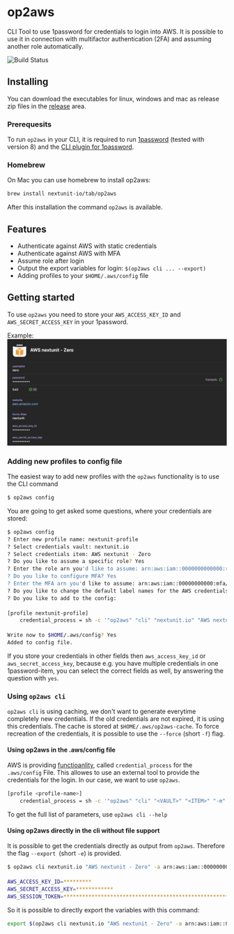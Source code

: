 # op2aws
CLI Tool to use 1password for credentials to login into AWS. It is possible to use it in connection with multifactor authentication (2FA)
and assuming another role automatically.

![Build Status](https://github.com/nextunit-io/op2aws/actions/workflows/main.yml/badge.svg)

## Installing

You can download the executables for linux, windows and mac as release zip files in the [release](https://github.com/nextunit-io/op2aws/releases) area.

### Prerequesits

To run `op2aws` in your CLI, it is required to run [1password](https://1password.com/) (tested with version 8) and the [CLI plugin for 1password](https://1password.com/downloads/command-line/).

### Homebrew

On Mac you can use homebrew to install op2aws:

```bash
brew install nextunit-io/tab/op2aws
```

After this installation the command `op2aws` is available.

## Features

- Authenticate against AWS with static credentials
- Authenticate against AWS with MFA
- Assume role after login
- Output the export variables for login: `$(op2aws cli ... --export)`
- Adding profiles to your `$HOME/.aws/config` file

## Getting started

To use `op2aws` you need to store your `AWS_ACCESS_KEY_ID` and `AWS_SECRET_ACCESS_KEY` in your 1password. 

Example:
![1password input dialog](README/1password.png)

### Adding new profiles to config file

The easiest way to add new profiles with the `op2aws` functionality is to use the CLI command

```bash
$ op2aws config
```

You are going to get asked some questions, where your credentials are stored:

```bash
$ op2aws config
? Enter new profile name: nextunit-profile
? Select credentials vault: nextunit.io
? Select credentials item: AWS nextunit - Zero
? Do you like to assume a specific role? Yes
? Enter the role arn you'd like to assume: arn:aws:iam::0000000000000:role/Administrator
? Do you like to configure MFA? Yes
? Enter the MFA arn you'd like to assume: arn:aws:iam::00000000000:mfa/zero
? Do you like to change the default label names for the AWS credentials in 1password? (aws_access_key_id, aws_secret_access_key) No
? Do you like to add to the config:

[profile nextunit-profile]
    credential_process = sh -c '"op2aws" "cli" "nextunit.io" "AWS nextunit - Zero" "-a" "arn:aws:iam::0000000000000:role/Administrator" "-m" "arn:aws:iam::00000000000:mfa/zero"'

Write now to $HOME/.aws/config? Yes
Added to config file.
```

If you store your credentials in other fields then `aws_access_key_id` or `aws_secret_access_key`, because e.g. you have multiple credentials in one 1password-item, you can select the
correct fields as well, by answering the question with `yes`.

### Using `op2aws cli`

`op2aws cli` is using caching, we don't want to generate everytime completely new credentials. If the old credentials are not expired, it is using this credentials.
The cache is stored at `$HOME/.aws/op2aws-cache`. To force recreation of the credentials, it is possible to use the `--force` (short `-f`) flag.

#### Using op2aws in the .aws/config file

AWS is providing [functioanlity](https://docs.aws.amazon.com/cli/latest/userguide/cli-configure-sourcing-external.html), called `credential_process` for the `.aws/config` File.
This allowes to use an external tool to provide the credentials for the login. In our case, we want to use `op2aws`. 

```bash
[profile <profile-name>]
    credential_process = sh -c '"op2aws" "cli" "<VAULT>" "<ITEM>" "-m" "<MFA ARN>" "-a" "<ASSUME ROLE>"'
```

To get the full list of parameters, use `op2aws cli --help`

#### Using op2aws directly in the cli without file support

It is possible to get the credentials directly as output from `op2aws`. Therefore the flag `--export `(short `-e`) is provided. 

```bash
$ op2aws cli nextunit.io "AWS nextunit - Zero" -a arn:aws:iam::0000000000000:role/Administrator -m arn:aws:iam::00000000000:mfa/zero --export

AWS_ACCESS_KEY_ID=*********
AWS_SECRET_ACCESS_KEY=************
AWS_SESSION_TOKEN=********************************************************************************************************************
```

So it is possible to directly export the variables with this command:

```bash
export $(op2aws cli nextunit.io "AWS nextunit - Zero" -a arn:aws:iam::0000000000000:role/Administrator -m arn:aws:iam::00000000000:mfa/zero --export)
```
